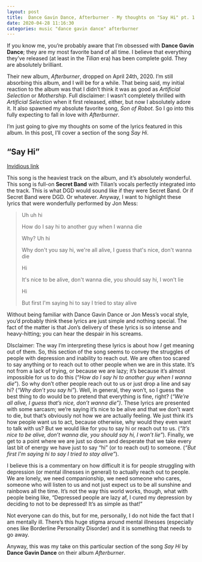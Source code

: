 ```yaml
---
layout: post
title:  Dance Gavin Dance, Afterburner - My thoughts on "Say Hi" pt. 1
date: 2020-04-28 11:16:30
categories: music "dance gavin dance" afterburner
---
```


If you know me, you’re probably aware that I’m obsessed with **Dance Gavin Dance**; they are my most favorite band of all time. I believe that everything they’ve released (at least in the _Tilian_ era) has been complete gold. They are absolutely brilliant.

Their new album, _Afterburner_, dropped on April 24th, 2020. I’m still absorbing this album, and I will be for a while. That being said, my initial reaction to the album was that I didn’t think it was as good as _Artificial Selection_ or _Mothership_. Full disclaimer: I wasn’t completely thrilled with _Artificial Selection_ when it first released, either, but now I absolutely adore it. It also spawned my absolute favorite song, _Son of Robot_. So I go into this fully expecting to fall in love with _Afterburner_.

I’m just going to give my thoughts on some of the lyrics featured in this album. In this post, I’ll cover a section of the song _Say Hi_.


## “Say Hi”

[Invidious link](https://invidio.us/watch?v=SlQfFZ82mNM)

This song is the heaviest track on the album, and it’s absolutely wonderful. This song is full-on **Secret Band** with Tilian’s vocals perfectly integrated into the track. This is what DGD would sound like if they were Secret Band. Or if Secret Band were DGD. Or whatever. Anyway, I want to highlight these lyrics that were wonderfully performed by Jon Mess:

> Uh uh hi
> 
> How do I say hi to another guy when I wanna die
> 
> Why? Uh hi
> 
> Why don't you say hi, we're all alive, I guess that's nice, don't wanna die
> 
> Hi
> 
> It's nice to be alive, don't wanna die, you should say hi, I won't lie
> 
> Hi
> 
> But first I'm saying hi to say I tried to stay alive

Without being familiar with Dance Gavin Dance or Jon Mess’s vocal style, you’d probably think these lyrics are just simple and nothing special. The fact of the matter is that Jon’s delivery of these lyrics is so intense and heavy-hitting; you can hear the despair in his screams.

DIsclaimer: The way I’m interpreting these lyrics is about how _I_ get meaning out of them. So, this section of the song seems to convey the struggles of people with depression and inability to reach out. We are often too scared to say anything or to reach out to other people when we are in this state. It’s not from a lack of trying, or because we are lazy; it’s because it’s almost impossible for us to do this (“_How do I say hi to another guy when I wanna die_”). So why don’t other people reach out to us or just drop a line and say hi? (_“Why don’t you say hi”_). Well, in general, they won’t, so I guess the best thing to do would be to pretend that everything is fine, right? (_“We’re all alive, I guess that’s nice, don’t wanna die”)_. These lyrics are presented with some sarcasm; we’re saying it’s nice to be alive and that we don’t want to die, but that’s obviously not how we are actually feeling. We just think it’s how people want us to act, because otherwise, why would they even want to talk with us? But we would like for you to say hi or reach out to us. (_“It’s nice to be alive, don’t wanna die, you should say hi, I won’t lie”_). Finally, we get to a point where we are just so down and desperate that we take every last bit of energy we have just to say “hi” (or to reach out) to someone. (_“But first I'm saying hi to say I tried to stay alive”_).

I believe this is a commentary on how difficult it is for people struggling with depression (or mental illnesses in general) to actually reach out to people. We are lonely, we need companionship, we need someone who cares, someone who will listen to us and not just expect us to be all sunshine and rainbows all the time. It’s not the way this world works, though, what with people being like, “Depressed people are lazy af, I cured my depression by deciding to not to be depressed! It’s as simple as that!”

Not everyone can do this, but for me, personally, I do not hide the fact that I am mentally ill. There’s this huge stigma around mental illnesses (especially ones like Borderline Personality Disorder) and it is something that needs to go away.

Anyway, this was my take on this particular section of the song _Say Hi_ by **Dance Gavin Dance** on their album _Afterburner_.
